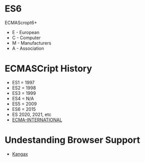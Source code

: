 # ES6
ECMAScropt6+
- E - European
- C - Computer
- M - Manufacturers
- A - Association

# ECMASCript History
- ES1 = 1997
- ES2 = 1998
- ES3 = 1999
- ES4 = N/A
- ES5 = 2009
- ES6 = 2015
- ES 2020, 2021, etc
- [ECMA-INTERNATIONAL](https://github.com/tc39 "ECMA-INTERNATIONAL")

# Undestanding Browser Support
- [Kangax](https://kangax.github.io/compat-table/es6/ "Kangax")
